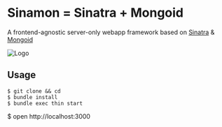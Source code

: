 Sinamon = Sinatra + Mongoid
=====
A frontend-agnostic server-only webapp framework based on
[Sinatra](http://www.sinatrarb.com/) &
[Mongoid](http://mongoid.org/en/mongoid/index.html)

![Logo](http://usefulpa.s3.amazonaws.com/images/2014/cinnamon_roll.png)

Usage
-----

	$ git clone && cd
	$ bundle install
	$ bundle exec thin start
  $ open http://localhost:3000


